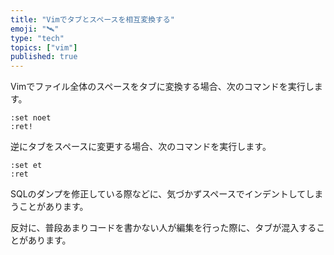 ```yaml
---
title: "Vimでタブとスペースを相互変換する"
emoji: "🛰"
type: "tech"
topics: ["vim"]
published: true
---
```


Vimでファイル全体のスペースをタブに変換する場合、次のコマンドを実行します。

```vim
:set noet
:ret!
```

逆にタブをスペースに変更する場合、次のコマンドを実行します。

```vim
:set et
:ret
```

SQLのダンプを修正している際などに、気づかずスペースでインデントしてしまうことがあります。

反対に、普段あまりコードを書かない人が編集を行った際に、タブが混入することがあります。
